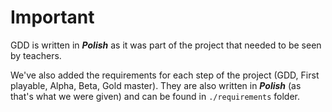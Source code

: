 # Important

GDD is written in ___Polish___ as it was part of the project that needed to be seen by teachers.

We've also added the requirements for each step of the project (GDD, First playable, Alpha, Beta, Gold master). They are also written in ___Polish___ (as that's what we were given) and can be found in `./requirements` folder.